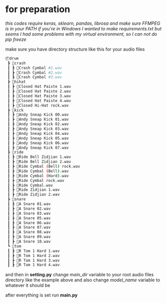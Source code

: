 # for preparation

*this codes require keras, sklearn, pandas, librosa and make sure FFMPEG is in your PATH if you're in Windows*
*I wanted to make requirements.txt but seems I had some problems with my virtual environment, so I can not do pip freeze*

make sure you have directory structure like this for your audio files

```bash
📦drum
 ┣ 📂crash
 ┃ ┣ 📜Crash Cymbal #1.wav
 ┃ ┣ 📜Crash Cymbal #2.wav
 ┃ ┣ 📜Crash Cymbal #3.wav
 ┣ 📂hihat
 ┃ ┣ 📜Closed Hat Paiste 1.wav
 ┃ ┣ 📜Closed Hat Paiste 2.wav
 ┃ ┣ 📜Closed Hat Paiste 3.wav
 ┃ ┣ 📜Closed Hat Paiste 4.wav
 ┃ ┣ 📜Closed Hi-Hat rock.wav
 ┣ 📂kick
 ┃ ┣ 📜Andy Sneap Kick 00.wav
 ┃ ┣ 📜Andy Sneap Kick 01.wav
 ┃ ┣ 📜Andy Sneap Kick 02.wav
 ┃ ┣ 📜Andy Sneap Kick 03.wav
 ┃ ┣ 📜Andy Sneap Kick 04.wav
 ┃ ┣ 📜Andy Sneap Kick 05.wav
 ┃ ┣ 📜Andy Sneap Kick 06.wav
 ┃ ┣ 📜Andy Sneap Kick 07.wav
 ┣ 📂ride
 ┃ ┣ 📜Ride Bell Zidjian 1.wav
 ┃ ┣ 📜Ride Bell Zidjian 2.wav
 ┃ ┣ 📜Ride Cymbal (Bell) rock.wav
 ┃ ┣ 📜Ride Cymbal (Bell).wav
 ┃ ┣ 📜Ride Cymbal (Hard).wav
 ┃ ┣ 📜Ride Cymbal rock.wav
 ┃ ┣ 📜Ride Cymbal.wav
 ┃ ┣ 📜Ride Zidjian 1.wav
 ┃ ┣ 📜Ride Zidjian 2.wav
 ┣ 📂snare
 ┃ ┣ 📜A Snare 01.wav
 ┃ ┣ 📜A Snare 02.wav
 ┃ ┣ 📜A Snare 03.wav
 ┃ ┣ 📜A Snare 05.wav
 ┃ ┣ 📜A Snare 06.wav
 ┃ ┣ 📜A Snare 07.wav
 ┃ ┣ 📜A Snare 08.wav
 ┃ ┣ 📜A Snare 09.wav
 ┃ ┣ 📜A Snare 10.wav
 ┗ 📂tom
 ┃ ┣ 📜R Tom 1 Hard 1.wav
 ┃ ┣ 📜R Tom 1 Hard 2.wav
 ┃ ┣ 📜R Tom 1 Hard 3.wav
 ┃ ┣ 📜R Tom 1 Hard 4.wav
 ```

and then in **setting.py** change *main_dir* variable to your root audio files directory like the example above
and also change *model_name* variable to whatever it should be 

after everything is set run **main.py**


